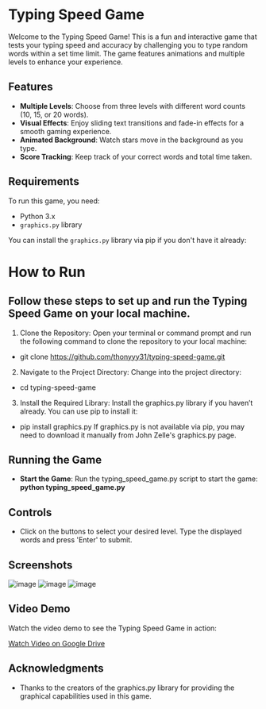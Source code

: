 # Typing Speed Game

Welcome to the Typing Speed Game! This is a fun and interactive game that tests your typing speed and accuracy by challenging you to type random words within a set time limit. The game features animations and multiple levels to enhance your experience.

## Features

- **Multiple Levels**: Choose from three levels with different word counts (10, 15, or 20 words).
- **Visual Effects**: Enjoy sliding text transitions and fade-in effects for a smooth gaming experience.
- **Animated Background**: Watch stars move in the background as you type.
- **Score Tracking**: Keep track of your correct words and total time taken.

## Requirements

To run this game, you need:
- Python 3.x
- `graphics.py` library

You can install the `graphics.py` library via pip if you don't have it already:

# How to Run
## Follow these steps to set up and run the Typing Speed Game on your local machine.
1. Clone the Repository: Open your terminal or command prompt and run the following command to clone the repository to your local machine:
- git clone https://github.com/thonyyy31/typing-speed-game.git
2. Navigate to the Project Directory: Change into the project directory:
- cd typing-speed-game
3. Install the Required Library: Install the graphics.py library if you haven’t already. You can use pip to install it:
- pip install graphics.py
If graphics.py is not available via pip, you may need to download it manually from John Zelle's graphics.py page.

## Running the Game
- **Start the Game**: Run the typing_speed_game.py script to start the game: **python typing_speed_game.py**

## Controls
- Click on the buttons to select your desired level.
  Type the displayed words and press 'Enter' to submit.

## Screenshots
![image](https://github.com/user-attachments/assets/f97c63c9-2ebe-4eef-8e37-14708ab17978)
![image](https://github.com/user-attachments/assets/211aa3b8-5957-4df4-aa90-d1550b6a0ed6)
![image](https://github.com/user-attachments/assets/dcdc75d5-be89-42c2-b335-bb6073a76ea9)

## Video Demo

Watch the video demo to see the Typing Speed Game in action:

[Watch Video on Google Drive](https://drive.google.com/drive/folders/12vGYGRLM2DLdeKi4bRJca4oGqxYeEeax?usp=sharing)

## Acknowledgments
- Thanks to the creators of the graphics.py library for providing the graphical capabilities used in this game.




